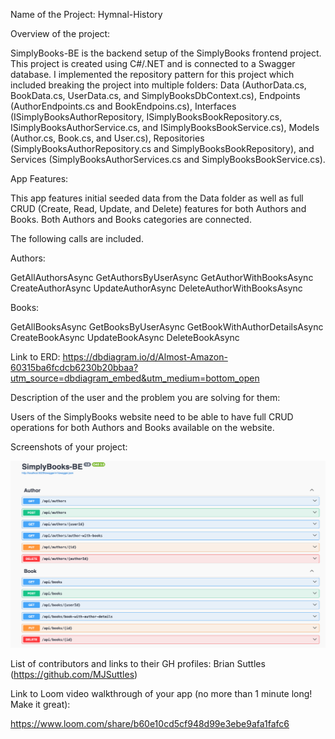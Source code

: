 Name of the Project: Hymnal-History

Overview of the project:

SimplyBooks-BE is the backend setup of the SimplyBooks frontend project. This project is created using C#/.NET and is connected to a Swagger database. I implemented the repository pattern for this project which included breaking the project into multiple folders: Data (AuthorData.cs, BookData.cs, UserData.cs, and SimplyBooksDbContext.cs), Endpoints (AuthorEndpoints.cs and BookEndpoins.cs), Interfaces (ISimplyBooksAuthorRepository, ISimplyBooksBookRepository.cs, ISimplyBooksAuthorService.cs, and ISimplyBooksBookService.cs), Models (Author.cs, Book.cs, and User.cs), Repositories (SimplyBooksAuthorRepository.cs and SimplyBooksBookRepository), and Services (SimplyBooksAuthorServices.cs and SimplyBooksBookService.cs).

App Features:

This app features initial seeded data from the Data folder as well as full CRUD (Create, Read, Update, and Delete) features for both Authors and Books. Both Authors and Books categories are connected.

The following calls are included.

Authors:

GetAllAuthorsAsync
GetAuthorsByUserAsync
GetAuthorWithBooksAsync
CreateAuthorAsync
UpdateAuthorAsync
DeleteAuthorWithBooksAsync

Books:

GetAllBooksAsync
GetBooksByUserAsync
GetBookWithAuthorDetailsAsync
CreateBookAsync
UpdateBookAsync
DeleteBookAsync

Link to ERD: https://dbdiagram.io/d/Almost-Amazon-60315ba6fcdcb6230b20bbaa?utm_source=dbdiagram_embed&utm_medium=bottom_open

Description of the user and the problem you are solving for them:

Users of the SimplyBooks website need to be able to have full CRUD operations for both Authors and Books available on the website.

Screenshots of your project:

![alt text](<SimplyBooks-BE Swagger Screenshot.png>)

List of contributors and links to their GH profiles: Brian Suttles (https://github.com/MJSuttles)

Link to Loom video walkthrough of your app (no more than 1 minute long! Make it great):

https://www.loom.com/share/b60e10cd5cf948d99e3ebe9afa1fafc6

